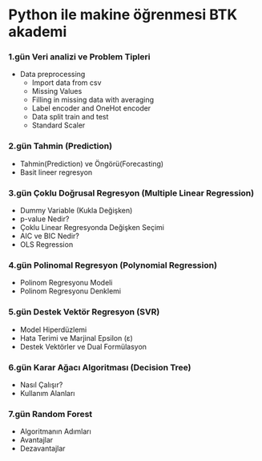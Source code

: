 # Python ile makine öğrenmesi BTK akademi

### 1.gün Veri analizi ve Problem Tipleri
* Data preprocessing
    * Import data from csv 
    * Missing Values
    * Filling in missing data with averaging
    * Label encoder and OneHot encoder
    * Data split train and test
    * Standard Scaler

### 2.gün Tahmin (Prediction) 
* Tahmin(Prediction) ve Öngörü(Forecasting)
* Basit lineer regresyon




### 3.gün Çoklu Doğrusal Regresyon (Multiple Linear Regression)
* Dummy Variable (Kukla Değişken)
* p-value Nedir?
* Çoklu Linear Regresyonda Değişken Seçimi
* AIC ve BIC Nedir?
* OLS Regression 

### 4.gün Polinomal Regresyon (Polynomial Regression)
* Polinom Regresyonu Modeli
* Polinom Regresyonu Denklemi


### 5.gün Destek Vektör Regresyon (SVR)
* Model Hiperdüzlemi
* Hata Terimi ve Marjinal Epsilon (ε)
* Destek Vektörler ve Dual Formülasyon

### 6.gün Karar Ağacı Algoritması (Decision Tree)
* Nasıl Çalışır?
* Kullanım Alanları

### 7.gün Random Forest
* Algoritmanın Adımları
* Avantajlar
* Dezavantajlar